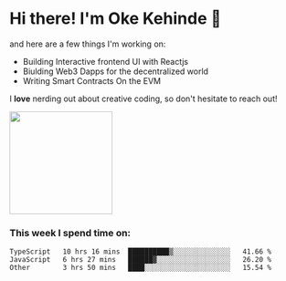 # Hi there! I'm Oke Kehinde :cowboy_hat_face:

and here are a few things I'm working on:

- Building Interactive frontend UI with Reactjs
- Biulding Web3 Dapps for the decentralized world
- Writing Smart Contracts On the EVM

I **love** nerding out about creative coding, so don't hesitate to reach out!


<img height="180em" src="https://github-readme-stats.vercel.app/api?username=okeken&show_icons=true&hide_border=true&&count_private=true&include_all_commits=true" />

### This week I spend time on:

<!--START_SECTION:waka-->

```text
TypeScript   10 hrs 16 mins  ██████████▒░░░░░░░░░░░░░░   41.66 %
JavaScript   6 hrs 27 mins   ██████▓░░░░░░░░░░░░░░░░░░   26.20 %
Other        3 hrs 50 mins   ████░░░░░░░░░░░░░░░░░░░░░   15.54 %
```

<!--END_SECTION:waka-->

